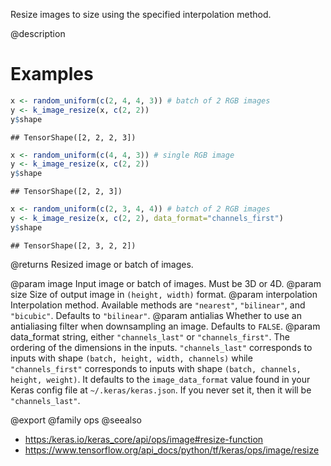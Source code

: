 Resize images to size using the specified interpolation method.

@description

# Examples

```r
x <- random_uniform(c(2, 4, 4, 3)) # batch of 2 RGB images
y <- k_image_resize(x, c(2, 2))
y$shape
```

```
## TensorShape([2, 2, 2, 3])
```


```r
x <- random_uniform(c(4, 4, 3)) # single RGB image
y <- k_image_resize(x, c(2, 2))
y$shape
```

```
## TensorShape([2, 2, 3])
```


```r
x <- random_uniform(c(2, 3, 4, 4)) # batch of 2 RGB images
y <- k_image_resize(x, c(2, 2), data_format="channels_first")
y$shape
```

```
## TensorShape([2, 3, 2, 2])
```

@returns
Resized image or batch of images.

@param image Input image or batch of images. Must be 3D or 4D.
@param size Size of output image in `(height, width)` format.
@param interpolation Interpolation method. Available methods are `"nearest"`,
    `"bilinear"`, and `"bicubic"`. Defaults to `"bilinear"`.
@param antialias Whether to use an antialiasing filter when downsampling an
    image. Defaults to `FALSE`.
@param data_format string, either `"channels_last"` or `"channels_first"`.
    The ordering of the dimensions in the inputs. `"channels_last"`
    corresponds to inputs with shape `(batch, height, width, channels)`
    while `"channels_first"` corresponds to inputs with shape
    `(batch, channels, height, weight)`. It defaults to the
    `image_data_format` value found in your Keras config file at
    `~/.keras/keras.json`. If you never set it, then it will be
    `"channels_last"`.

@export
@family ops
@seealso
+ <https:/keras.io/keras_core/api/ops/image#resize-function>
+ <https://www.tensorflow.org/api_docs/python/tf/keras/ops/image/resize>

